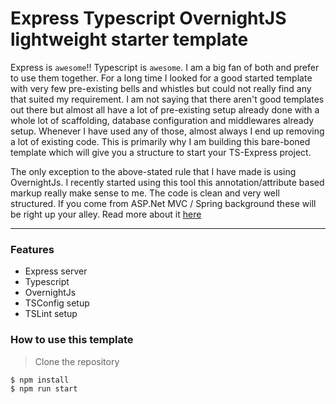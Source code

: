 # Express Typescript OvernightJS lightweight starter template 

Express is `awesome`!! Typescript is `awesome`. I am a big fan of both and prefer to use them together. For a long time I looked for a good started template with very few pre-existing bells and whistles but could not really find any that suited my requirement. I am not saying that there aren't good templates out there but almost all have a lot of pre-existing setup already done with a whole lot of scaffolding, database configuration and middlewares already setup. Whenever I have used any of those, almost always I end up removing a lot of existing code. This is primarily why I am building this bare-boned template which will give you a structure to start your TS-Express project.

The only exception to the above-stated rule that I have made is using OvernightJs. I recently started using this tool this annotation/attribute based markup really make sense to me. The code is clean and very well structured. If you come from ASP.Net MVC / Spring background these will be right up your alley. Read more about it [here](https://github.com/seanpmaxwell/overnight)

---

### Features
- Express server
- Typescript
- OvernightJs
- TSConfig setup
- TSLint setup


### How to use this template

> Clone the repository
```javascript
$ npm install
$ npm run start
```
